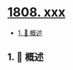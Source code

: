 # [1808. xxx](https://github.com/Tdahuyou/TNotes.leetcode/tree/main/notes/1808.%20xxx)

<!-- region:toc -->

- [1. 📝 概述](#1--概述)

<!-- endregion:toc -->

## 1. 📝 概述
